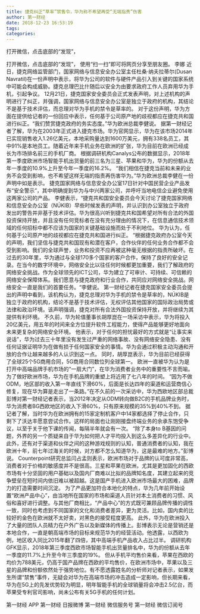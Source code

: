 ```yaml
---
title: 捷克纠正“草率”禁售令，华为称不希望再受“无端指责”伤害
author: 第一财经
date: 2018-12-23 16:53:19
tags: 
categories: 
---
```

打开微信，点击底部的“发现”，
<!-- more -->
打开微信，点击底部的“发现”，
使用“扫一扫”即可将网页分享至朋友圈。
李娜
近日，捷克网络监管部门，国家网络与信息安全办公室主任杜桑·纳夫拉蒂尔(Dusan Navratil)在一份声明中表示，将华为公司的软件与硬件产品引入到关键的国家系统中可能会构成威胁。捷克总理巴比什随后以安全为由要求政府工作人员弃用华为手机，引起争议。
12月21日，捷克国家安全委员会正式发表声明，对上述机构的声明进行了纠正，并强调，国家网络与信息安全办公室是独立于政府的机构，其结论不是基于技术评估，而总理对华为手机的禁令是草率的。
对于这份声明，华为方面在提供给记者的一份回应中表示，任何基于公司原产地的歧视都应在捷克共和国进行纠正。“我们赞赏捷克政府的务实态度。”华为欧洲总裁李健说。
据第一财经记者了解，华为在2003年正式进入捷克市场。华为官网显示，华为在该市场2014年已实现销售收入1.26亿美元，本地采购量达到1600万美元，拥有338名员工，其中91%是本地员工。随着近年来手机业务在欧洲的扩张，华为目前在欧洲已经成长为市场排名前三的手机厂商。
根据调研机构Canalys公布的数据显示，2018年第一季度欧洲市场智能手机出货量的前三名为三星、苹果和华为，华为的份额从去年一季度的10.9%上升至今年一季度的16.2%。
“我们相信在捷克当前和未来的业务不会受到影响，也不希望这样无端的指责再伤害华为。”华为欧洲总裁李健在一份声明中如是表示。
捷克国家网络与信息安全办公室17日针对中国民营企业产品发布“安全警示”，其中明确提到华为与中兴两家公司，并呼吁当地电信企业避免使用这两家公司的产品。
李健表示，“捷克共和国安全委员会今天讨论了捷克国家网络和信息安全办公室（NÚKIB）早些时候发表的声明，并认识到办公室独立于政府发出的警告并非基于技术评估。华为很高兴听到捷克共和国希望对所有合法的外国投资保持开放，并且没有任何竞标者在没有充分理由的情况下，在信息通信技术领域的任何招标中都不应该为国家的关键基础设施而处于不利地位。
华为认为，任何基于公司原产地的歧视都应在捷克共和国进行纠正。
“根据捷克政府办公室今天的声明，我们坚信与捷克共和国现有和潜在客户，合作伙伴的任何业务合作都不会受到影响。我们的全球声誉，业务和投资不应再被这种毫无根据的指责所破坏。在过去的30年里，华为通过与全球170多个国家的客户合作，保持了良好的安全记录。在当今的数字环境中，网络安全比以往任何时候都更加重要，我们了解政府的网络安全挑战。作为全球领先的ICT公司，华为建立了可审计、可持续、可信赖的网络安全保障体系。我们愿意与捷克政府和行业合作，共同应对网络安全挑战。网络安全一直是我们的首要任务。“李健说。
第一财经记者在捷克国家安全委员会提出的声明中看到，该机构认为，捷克总理对华为手机的禁令是草率的，NÚKIB是独立于政府的机构，结论不是基于技术评估，无权评估其他国家的国际政治局势或法律和政治环境。该声明强调，捷克对所有合法外国投资保持开放，并将继续为其提供有利环境。
不久前，华为轮值董事长胡厚崑在一场采访中表示，华为将投入20亿美元，用五年的时间来全方位提升软件工程能力，使得产品能够更好地面向未来更复杂的网络安全环境。
他表示，对于任何的担忧最好的方式就是“让事实来说话”，华为过去三十年里没有发生过严重的网络事故、没有网络安全隐患、没有任何证据证明华为在做有损于任何国家安全的事情。华为会通过积极主动沟通和开放的合作让越来越多的人认识到这一点。
同时，胡厚崑表示，华为目前已经获得了全球25个5G商用合同，5G商用合同数位列全球第一。
欧洲一直被华为认为是打开中高端品牌手机市场的“一扇大门”，在华为消费者业务中的重要性不言而喻。为了做好欧洲市场，华为在手机品牌的重塑上将近用了七八年的时间。
“因为不做ODM，地区部的收入第一年直线下滑60%，后面是长达四年的渠道和运营商信心修复，现在华为算是走出了一条路。”在不久前的一次采访中，华为西欧地区部总裁彭博对第一财经记者表示，当2012年决定从ODM转向做B2C的手机品牌业务时，华为消费者BG西欧地区的收入下滑60%，只有原来规模的35%到40%不到。
据记者了解，当时华为在欧洲拥有的15家定制机客户中14家都选择了停止合作，只剩下了沃达丰愿意尝试合作。这样的局面也让刚刚接盘终端业务的余承东饱受争议，以至于关于他下课的传闻，每隔半年就会有一次。
“除了本身to B基因的问题，外界的另一个质疑来自于华为如何把人才平均投入到这么多差异化的行业中。此外，还有对于渠道和伙伴之间的这种游戏规则的认知，普通消费者的认知，我在欧洲十年，前七年过海关的时候，对方都不怎么知道华为，这是最难的地方。”彭博说。
Counterpoint研究总监闫占孟则表示，欧洲市场对于品牌的认可度非常高，消费者对于价格的敏感度并不是很高。三星和苹果在欧洲，尤其是更加固化的西欧市场有十分坚固的用户基础以及国内厂商难以比拟的品牌知名度，其建立起来的竞争壁垒在短时间内依旧难以被超越。这是国产手机进入欧洲市场最大的困难，品牌力的打造需要时间沉淀。
为了产品更加符合本地化的特点，华为几年前开始设置“欧洲产品中心”，由当地所在国家的市场和渠道人员针对本土消费者的习惯、风俗和喜好进行调整。与其他厂商相比，“产品中心”的方式既可兼顾品牌传播的调性一致，同时也考虑到不同国家的文化和消费者差异，更为灵活。比如，国内卖的比较好的金色在欧洲就不太好卖，对黑色的接受程度更高。
此外，华为在欧洲投入了大量的团队人员精力在户外广告以及新媒体的传播上。彭博表示无论是营销还是本地合作，一直是朝高端市场的目标来规范华为的经营活动。他透露，以西欧为例，地区收入同比2015年翻了四倍，其中高端手机产品收入占比过半。
调研机构GFK显示，2018年第三季度西欧市场智能手机出货量排名中，华为的份额从去年一季度的11.7%上升至今年三季度的19%。
但从手机平均售价来看，苹果在西欧的均价为788美元，仍高于国产品牌在西欧的平均售价，在欧洲市场中，苹果以及三星的品牌和份额依然处于强势地位。有不愿透露姓名的分析师对记者表示，如果发生所谓“禁售”事件，无疑会对华为在高端市场的冲击造成一定影响，但长期来看，华为在5G上的先发优势较为明显，明年智能手机的全球销量将会冲击2.5亿台，而苹果受专利官司影响，尚未公布有关5G手机的任何计划。
 
 
第一财经
APP
第一财经
日报微博
第一财经
微信服务号
第一财经
微信订阅号
